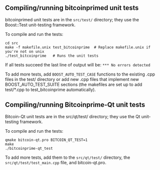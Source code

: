 Compiling/running bitcoinprimed unit tests
------------------------------------

bitcoinprimed unit tests are in the `src/test/` directory; they
use the Boost::Test unit-testing framework.

To compile and run the tests:

	cd src
	make -f makefile.unix test_bitcoinprime  # Replace makefile.unix if you're not on unix
	./test_bitcoinprime   # Runs the unit tests

If all tests succeed the last line of output will be:
`*** No errors detected`

To add more tests, add `BOOST_AUTO_TEST_CASE` functions to the existing
.cpp files in the test/ directory or add new .cpp files that
implement new BOOST_AUTO_TEST_SUITE sections (the makefiles are
set up to add test/*.cpp to test_bitcoinprime automatically).


Compiling/running Bitcoinprime-Qt unit tests
---------------------------------------

Bitcoin-Qt unit tests are in the src/qt/test/ directory; they
use the Qt unit-testing framework.

To compile and run the tests:

	qmake bitcoin-qt.pro BITCOIN_QT_TEST=1
	make
	./bitcoinprime-qt_test

To add more tests, add them to the `src/qt/test/` directory,
the `src/qt/test/test_main.cpp` file, and bitcoin-qt.pro.
